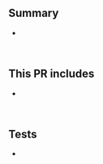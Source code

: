 <!--
Give the PR a descriptive title.
  Examples of good title:
    - fix(std/http): Fix race condition in server
    - docs(console): Update docstrings
    - feat(doc): Handle nested reexports
  Examples of bad title:
    - fix #7123
    - update docs
    - fix bugs
-->

## Summary

<!--
 Explain the **motivation** for making this change. What existing problem does the pull request solve?
-->

- 

<br>

## This PR includes

-

<br/>

## Tests

<!--
Ensure your code passes test & formatting
-->

-